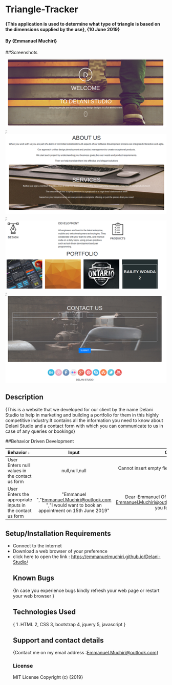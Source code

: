# Triangle-Tracker

#### {This application is used to determine what type of triangle is based on the dimensions supplied by the use}, {10 June 2019}

#### By **{Emmanuel Muchiri}**

##Screenshots

![homepage](images/screenshots/homepage.png);
![About Us](images/screenshots/page2.png);
![Portfolio](images/screenshots/page3.png);
![Contact Us](images/screenshots/contactus.png)

## Description

{This is a website that we developed for our client by the name Delani Studio to help in marketing and building a portfolio for them in this highly competitive industry.It contains all the information you need to know about Delani Studio and a contact form with which you can communicate to us in case of any queries or bookings}

##Behavior Driven Development

| Behavior :      | Input | Output example |
| :--- |    :----: |  ---: |
| User Enters null values in the contact us form| null,null,null|Cannot insert empty fields please type again |
| User Enters the appropriate inputs in the contact us form| "Emmanuel ","Emmanuel.Muchiri@outlook.com ","I would want to book an appointment on 15th June 2019"| Dear :Emmanuel Of Email Address : Emmanuel.Muchiri@outlook.com;Thank you for contacting us|


## Setup/Installation Requirements

-   Connect to the internet
-   Download a web browser of your preference
-   click here to open the link : <https://emmanuelmuchiri.github.io/Delani-Studio/>
    ## Known Bugs
    {In case you experience bugs kindly refresh your web page or restart your web browser }
    ## Technologies Used
    { 1 .HTML
      2, CSS
      3, bootstrap
      4, jquery
      5, javascript
    }
    ## Support and contact details
    {Contact me on my email address :Emmanuel.Muchiri@outlook.com}
    ### License
    MIT License
    Copyright (c) {2019}
